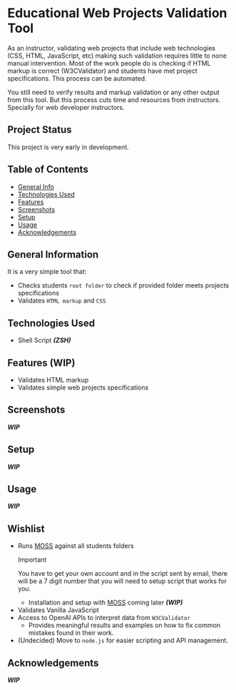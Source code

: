 # Educational Web Projects Validation Tool

As an instructor, validating web projects that include web technologies (CSS, HTML,
JavaScript, etc) making such validation requires little to none manual intervention.
Most of the work people do is checking if HTML markup is correct (W3CValidator) and
students have met project specifications. This process
can be automated.

You still need to verify results and markup validation or any other output from this tool.
But this process cuts time and resources from instructors. Specially for web developer
instructors.

## Project Status

This project is very early in development.

## Table of Contents

-   [General Info](#general-information)
-   [Technologies Used](#technologies-used)
-   [Features](#features)
-   [Screenshots](#screenshots)
-   [Setup](#setup)
-   [Usage](#usage)
-   [Acknowledgements](#acknowledgements)

## General Information

It is a very simple tool that:

-   Checks students `root folder` to check if provided folder meets projects specifications
-   Validates `HTML markup` and `CSS`

<!-- You don't have to answer all the questions - just the ones relevant to your project. -->

## Technologies Used

-   Shell Script **_(ZSH)_**

## Features (WIP)

-   Validates HTML markup
-   Validates simple web projects specifications

## Screenshots

**_WIP_**

## Setup

**_WIP_**

## Usage

**_WIP_**

## Wishlist

-   Runs [MOSS](https://theory.stanford.edu/~aiken/moss/) against all students folders
    > [!IMPORTANT]
    > You have to get your own account and in the script sent by email, there will be a 7 digit
    > number that you will need to setup script that works for you.
    -   Installation and setup with [MOSS](https://theory.stanford.edu/~aiken/moss/) coming
        later **_(WIP)_**
-   Validates Vanilla JavaScript
-   Access to OpenAI APIs to interpret data from `W3CValidator`
    -   Provides meaningful results and examples on how to fix common mistakes found in
        their work.
-   (Undecided) Move to `node.js` for easier scripting and API management.

## Acknowledgements

**_WIP_**
